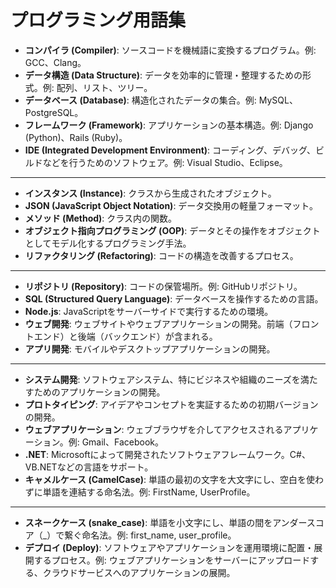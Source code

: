 # プログラミング用語集

- **コンパイラ (Compiler)**: ソースコードを機械語に変換するプログラム。例: GCC、Clang。
- **データ構造 (Data Structure)**: データを効率的に管理・整理するための形式。例: 配列、リスト、ツリー。
- **データベース (Database)**: 構造化されたデータの集合。例: MySQL、PostgreSQL。
- **フレームワーク (Framework)**: アプリケーションの基本構造。例: Django (Python)、Rails (Ruby)。
- **IDE (Integrated Development Environment)**: コーディング、デバッグ、ビルドなどを行うためのソフトウェア。例: Visual Studio、Eclipse。

---

- **インスタンス (Instance)**: クラスから生成されたオブジェクト。
- **JSON (JavaScript Object Notation)**: データ交換用の軽量フォーマット。
- **メソッド (Method)**: クラス内の関数。
- **オブジェクト指向プログラミング (OOP)**: データとその操作をオブジェクトとしてモデル化するプログラミング手法。
- **リファクタリング (Refactoring)**: コードの構造を改善するプロセス。

---

- **リポジトリ (Repository)**: コードの保管場所。例: GitHubリポジトリ。
- **SQL (Structured Query Language)**: データベースを操作するための言語。
- **Node.js**: JavaScriptをサーバーサイドで実行するための環境。
- **ウェブ開発**: ウェブサイトやウェブアプリケーションの開発。前端（フロントエンド）と後端（バックエンド）が含まれる。
- **アプリ開発**: モバイルやデスクトップアプリケーションの開発。

---

- **システム開発**: ソフトウェアシステム、特にビジネスや組織のニーズを満たすためのアプリケーションの開発。
- **プロトタイピング**: アイデアやコンセプトを実証するための初期バージョンの開発。
- **ウェブアプリケーション**: ウェブブラウザを介してアクセスされるアプリケーション。例: Gmail、Facebook。
- **.NET**: Microsoftによって開発されたソフトウェアフレームワーク。C#、VB.NETなどの言語をサポート。
- **キャメルケース (CamelCase)**: 単語の最初の文字を大文字にし、空白を使わずに単語を連結する命名法。例: FirstName, UserProfile。

---

- **スネークケース (snake_case)**: 単語を小文字にし、単語の間をアンダースコア（_）で繋ぐ命名法。例: first_name, user_profile。
- **デプロイ (Deploy)**: ソフトウェアやアプリケーションを運用環境に配置・展開するプロセス。例: ウェブアプリケーションをサーバーにアップロードする、クラウドサービスへのアプリケーションの展開。